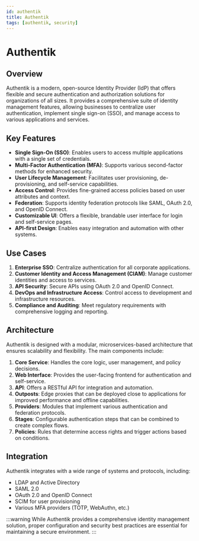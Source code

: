 ```yaml
---
id: authentik
title: Authentik
tags: [authentik, security]
---
```


# Authentik

## Overview

Authentik is a modern, open-source Identity Provider (IdP) that offers flexible and secure authentication and authorization solutions for organizations of all sizes. It provides a comprehensive suite of identity management features, allowing businesses to centralize user authentication, implement single sign-on (SSO), and manage access to various applications and services.

## Key Features

- **Single Sign-On (SSO)**: Enables users to access multiple applications with a single set of credentials.
- **Multi-Factor Authentication (MFA)**: Supports various second-factor methods for enhanced security.
- **User Lifecycle Management**: Facilitates user provisioning, de-provisioning, and self-service capabilities.
- **Access Control**: Provides fine-grained access policies based on user attributes and context.
- **Federation**: Supports identity federation protocols like SAML, OAuth 2.0, and OpenID Connect.
- **Customizable UI**: Offers a flexible, brandable user interface for login and self-service pages.
- **API-first Design**: Enables easy integration and automation with other systems.

## Use Cases

1. **Enterprise SSO**: Centralize authentication for all corporate applications.
2. **Customer Identity and Access Management (CIAM)**: Manage customer identities and access to services.
3. **API Security**: Secure APIs using OAuth 2.0 and OpenID Connect.
4. **DevOps and Infrastructure Access**: Control access to development and infrastructure resources.
5. **Compliance and Auditing**: Meet regulatory requirements with comprehensive logging and reporting.

## Architecture

Authentik is designed with a modular, microservices-based architecture that ensures scalability and flexibility. The main components include:

1. **Core Service**: Handles the core logic, user management, and policy decisions.
2. **Web Interface**: Provides the user-facing frontend for authentication and self-service.
3. **API**: Offers a RESTful API for integration and automation.
4. **Outposts**: Edge proxies that can be deployed close to applications for improved performance and offline capabilities.
5. **Providers**: Modules that implement various authentication and federation protocols.
6. **Stages**: Configurable authentication steps that can be combined to create complex flows.
7. **Policies**: Rules that determine access rights and trigger actions based on conditions.

## Integration

Authentik integrates with a wide range of systems and protocols, including:

- LDAP and Active Directory
- SAML 2.0
- OAuth 2.0 and OpenID Connect
- SCIM for user provisioning
- Various MFA providers (TOTP, WebAuthn, etc.)

:::warning
While Authentik provides a comprehensive identity management solution, proper configuration and security best practices are essential for maintaining a secure environment.
:::
